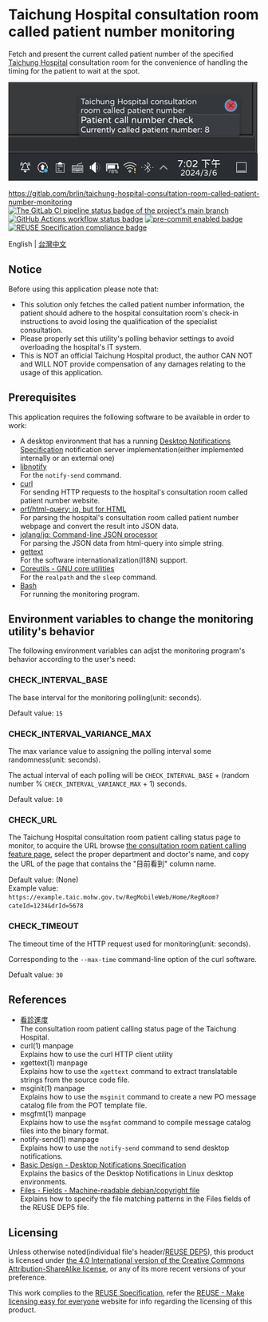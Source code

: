 # Taichung Hospital consultation room called patient number monitoring

Fetch and present the current called patient number of the specified [Taichung Hospital](https://www.taic.mohw.gov.tw/) consultation room for the convenience of handling the timing for the patient to wait at the spot.

![Desktop notification screenshot example](doc-assets/main-view-en.png "Desktop notification screenshot example")

<https://gitlab.com/brlin/taichung-hospital-consultation-room-called-patient-number-monitoring>  
[![The GitLab CI pipeline status badge of the project's `main` branch](https://gitlab.com/brlin/taichung-hospital-consultation-room-called-patient-number-monitoring/badges/main/pipeline.svg?ignore_skipped=true "Click here to check out the comprehensive status of the GitLab CI pipelines")](https://gitlab.com/brlin/taichung-hospital-consultation-room-called-patient-number-monitoring/-/pipelines) [![GitHub Actions workflow status badge](https://github.com/brlin-tw/taichung-hospital-consultation-room-called-patient-number-monitoring/actions/workflows/check-potential-problems.yml/badge.svg "GitHub Actions workflow status")](https://github.com/brlin-tw/taichung-hospital-consultation-room-called-patient-number-monitoring/actions/workflows/check-potential-problems.yml) [![pre-commit enabled badge](https://img.shields.io/badge/pre--commit-enabled-brightgreen?logo=pre-commit&logoColor=white "This project uses pre-commit to check potential problems")](https://pre-commit.com/) [![REUSE Specification compliance badge](https://api.reuse.software/badge/gitlab.com/brlin/taichung-hospital-consultation-room-called-patient-number-monitoring "This project complies to the REUSE specification to decrease software licensing costs")](https://api.reuse.software/info/gitlab.com/brlin/taichung-hospital-consultation-room-called-patient-number-monitoring)

English | [台灣中文](README.zh_TW.md)

## Notice

Before using this application please note that:

* This solution only fetches the called patient number information, the patient should adhere to the hospital consultation room's check-in instructions to avoid losing the qualification of the specialist consultation.
* Please properly set this utility's polling behavior settings to avoid overloading the hospital's IT system.
* This is NOT an official Taichung Hospital product, the author CAN NOT and WILL NOT provide compensation of any damages relating to the usage of this application.

## Prerequisites

This application requires the following software to be available in order to work:

* A desktop environment that has a running [Desktop Notifications Specification](https://specifications.freedesktop.org/notification-spec/notification-spec-latest.html) notification server implementation(either implemented internally or an external one)
* [libnotify](https://gitlab.gnome.org/GNOME/libnotify)  
  For the `notify-send` command.
* [curl](https://curl.se/)  
  For sending HTTP requests to the hospital's consultation room called patient number website.
* [orf/html-query: jq, but for HTML](https://github.com/orf/html-query)  
  For parsing the hospital's consultation room called patient number webpage and convert the result into JSON data.
* [jqlang/jq: Command-line JSON processor](https://github.com/jqlang/jq)  
  For parsing the JSON data from html-query into simple string.
* [gettext](https://www.gnu.org/software/gettext/)  
  For the software internationalization(I18N) support.
* [Coreutils - GNU core utilities](https://www.gnu.org/software/coreutils/)  
  For the `realpath` and the `sleep` command.
* [Bash](https://www.gnu.org/software/bash/)  
  For running the monitoring program.

## Environment variables to change the monitoring utility's behavior

The following environment variables can adjst the monitoring program's behavior according to the user's need:

### CHECK_INTERVAL_BASE

The base interval for the monitoring polling(unit: seconds).

Default value: `15`

### CHECK_INTERVAL_VARIANCE_MAX

The max variance value to assigning the polling interval some  randomness(unit: seconds).

The actual interval of each polling will be `CHECK_INTERVAL_BASE` + (random number % `CHECK_INTERVAL_VARIANCE_MAX` + 1) seconds.

Default value: `10`

### CHECK_URL

The Taichung Hospital consultation room patient calling status page to monitor, to acquire the URL browse [the consultation room patient calling feature page](https://www03.taic.mohw.gov.tw/RegMobileWeb/Home/RegRoomList?Flag=Y), select the proper department and doctor's name, and copy the URL of the page that contains the "目前看到" column name.

Default value: (None)  
Example value: `https://example.taic.mohw.gov.tw/RegMobileWeb/Home/RegRoom?cateId=1234&drId=5678`

### CHECK_TIMEOUT

The timeout time of the HTTP request used for monitoring(unit: seconds).

Corresponding to the `--max-time` command-line option of the curl software.

Defualt value: `30`

## References

* [看診進度](https://www03.taic.mohw.gov.tw/RegMobileWeb/Home/RegRoomList?Flag=Y)  
  The consultation room patient calling status page of the Taichung Hospital.
* curl(1) manpage  
  Explains how to use the curl HTTP client utility
* xgettext(1) manpage  
  Explains how to use the `xgettext` command to extract translatable strings from the source code file.
* msginit(1) manpage  
  Explains how to use the `msginit` command to create a new PO message catalog file from the POT template file.
* msgfmt(1) manpage  
  Explains how to use the `msgfmt` command to compile message catalog files into the binary format.
* notify-send(1) manpage  
  Explains how to use the `notify-send` command to send desktop notifications.
* [Basic Design - Desktop Notifications Specification](https://specifications.freedesktop.org/notification-spec/notification-spec-latest.html#basic-design)  
  Explains the basics of the Desktop Notifications in Linux desktop environments.
* [Files - Fields - Machine-readable debian/copyright file](https://www.debian.org/doc/packaging-manuals/copyright-format/1.0/#files-field)  
  Explains how to specify the file matching patterns in the Files fields of the REUSE DEP5 file.

## Licensing

Unless otherwise noted(individual file's header/[REUSE DEP5](.reuse/dep5)), this product is licensed under [the 4.0 International version of the Creative Commons Attribution-ShareAlike license](https://creativecommons.org/licenses/by-sa/4.0/), or any of its more recent versions of your preference.

This work complies to the [REUSE Specification](https://reuse.software/spec/), refer the [REUSE - Make licensing easy for everyone](https://reuse.software/) website for info regarding the licensing of this product.

